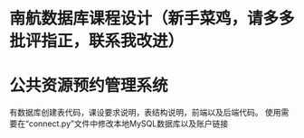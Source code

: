 # 南航数据库课程设计（新手菜鸡，请多多批评指正，联系我改进）
# 公共资源预约管理系统
有数据库创建表代码，课设要求说明，表结构说明，前端以及后端代码。
使用需要在“connect.py”文件中修改本地MySQL数据库以及账户链接
